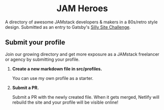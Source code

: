 <h1 align="center">
    JAM Heroes
</h1>

A directory of awesome JAMstack developers & makers in a 80s/retro style design. Submitted as an entry to Gatsby's <a href="https://www.gatsbyjs.com/blog/silly-site-challenge/">Silly Site Challenge</a>.

## Submit your profile

Join our growing directory and get more exposure as a JAMstack freelancer or agency by submitting your profile.

1.  **Create a new markdown file in src/profiles.**

    You can use my own profile as a starter.

2.  **Submit a PR.**

    Submit a PR with the newly created file. When it gets merged, Netlify will rebuild the site and your profile will be visible online!
